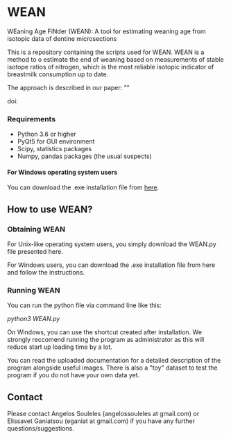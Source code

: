 # WEAN
WEaning Age FiNder (WEAN): A tool for estimating weaning age from isotopic data of dentine microsections

This is a repository containing the scripts used for WEAN. WEAN is a method to o estimate the end of weaning based on measurements of stable isotope ratios of nitrogen, which is the most reliable isotopic indicator of breastmilk consumption up to date. 

The approach is described in our paper: ""

doi:

### Requirements

* Python 3.6 or higher
* PyQt5 for GUI environment
* Scipy, statistics packages
* Numpy, pandas packages (the usual suspects)

#### For Windows operating system users
You can download the .exe installation file from [here](https://www.dropbox.com/s/9nrhtnil2qxmd4s/WEAN_installer.exe?dl=0).


## How to use WEAN?


### Obtaining WEAN

For Unix-like operating system users, you simply download the WEAN.py file presented here.

For Windows users, you can download the .exe installation file from here and follow the instructions.

### Running WEAN

You can run the python file via command line like this:

*python3 WEAN.py*

On Windows, you can use the shortcut created after installation. We strongly reccomend running the program as administrator as this will reduce start up loading time by a lot.


You can read the uploaded documentation for a detailed description of the program alongside useful images. There is also a "toy" dataset to test the program if you do not have your own data yet.

## Contact


Please contact Angelos Souleles (angelossouleles at gmail.com) or Elissavet Ganiatsou (eganiat at gmail.com) if you have any further questions/suggestions.
